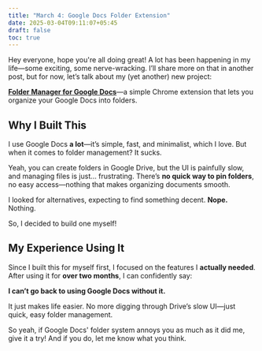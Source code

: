 ```yaml
---
title: "March 4: Google Docs Folder Extension"
date: 2025-03-04T09:11:07+05:45
draft: false
toc: true
---
```


Hey everyone, hope you're all doing great! A lot has been happening in my life—some exciting, some nerve-wracking. I’ll share more on that in another post, but for now, let’s talk about my (yet another) new project:  

**[Folder Manager for Google Docs](https://chromewebstore.google.com/detail/jgikcdimpmdoofakjbggakjhbpidjbeo?utm_source=item-share-cb)**—a simple Chrome extension that lets you organize your Google Docs into folders.  

## Why I Built This  

I use Google Docs **a lot**—it’s simple, fast, and minimalist, which I love. But when it comes to folder management? It sucks.  

Yeah, you can create folders in Google Drive, but the UI is painfully slow, and managing files is just… frustrating. There’s **no quick way to pin folders**, no easy access—nothing that makes organizing documents smooth.  

I looked for alternatives, expecting to find something decent. **Nope.** Nothing.

So, I decided to build one myself!  

## My Experience Using It  

Since I built this for myself first, I focused on the features I **actually needed**. After using it for **over two months**, I can confidently say:  

**I can’t go back to using Google Docs without it.**  

It just makes life easier. No more digging through Drive’s slow UI—just quick, easy folder management.  

So yeah, if Google Docs' folder system annoys you as much as it did me, give it a try! And if you do, let me know what you think.